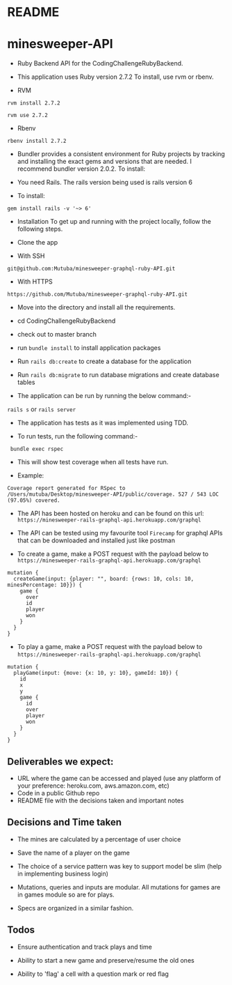 
# README

# minesweeper-API

* Ruby Backend API for the CodingChallengeRubyBackend.

* This application uses Ruby version 2.7.2 To install, use rvm or rbenv.

* RVM

`rvm install 2.7.2`

`rvm use 2.7.2`

* Rbenv

`rbenv install 2.7.2`

* Bundler provides a consistent environment for Ruby projects by tracking and installing the exact gems and versions that are needed. I recommend bundler version 2.0.2. To install:


* You need Rails. The rails version being used is rails version 6

* To install:

`gem install rails -v '~> 6'` 

* Installation To get up and running with the project locally, follow the following steps.

* Clone the app

* With SSH

`git@github.com:Mutuba/minesweeper-graphql-ruby-API.git`

* With HTTPS

`https://github.com/Mutuba/minesweeper-graphql-ruby-API.git`


* Move into the directory and install all the requirements.

* cd CodingChallengeRubyBackend

* check out to master branch

* run `bundle install` to install application packages

* Run `rails db:create` to create a database for the application

* Run `rails db:migrate` to run database migrations and create database tables

* The application can be run by running the below command:-

`rails s` or `rails server`

* The application has tests as it was implemented using TDD.

* To run tests, run the following command:-

` bundle exec rspec`

* This will show test coverage when all tests have run.

* Example:

`Coverage report generated for RSpec to /Users/mutuba/Desktop/minesweeper-API/public/coverage. 527 / 543 LOC (97.05%) covered.`

* The API has been hosted on heroku and can be found on this url: `https://minesweeper-rails-graphql-api.herokuapp.com/graphql`

* The API can be tested using my favourite tool `Firecamp` for graphql APIs that can be downloaded and installed just like postman



* To create a game, make a POST request with the payload below to `https://minesweeper-rails-graphql-api.herokuapp.com/graphql` 

```
mutation {
  createGame(input: {player: "", board: {rows: 10, cols: 10, minesPercentage: 10}}) {
    game {
      over
      id
      player
      won
    }
  }
}

```


* To play a game, make a POST request with the payload below to `https://minesweeper-rails-graphql-api.herokuapp.com/graphql` 

```
mutation {
  playGame(input: {move: {x: 10, y: 10}, gameId: 10}) {
    id
    x
    y
    game {
      id
      over
      player
      won
    }
  }
}

```
 
## Deliverables we expect:
* URL where the game can be accessed and played (use any platform of your preference: heroku.com, aws.amazon.com, etc)
* Code in a public Github repo
* README file with the decisions taken and important notes

## Decisions and Time taken

* The mines are calculated by a percentage of user choice
* Save the name of a player on the game
* The choice of a service pattern was key to support model be slim (help in implementing business login)
* Mutations, queries and inputs are modular. All mutations for games are in games module so are for plays.

* Specs are organized in a similar fashion.


## Todos

* Ensure authentication and track plays and time

* Ability to start a new game and preserve/resume the old ones

* Ability to 'flag' a cell with a question mark or red flag
